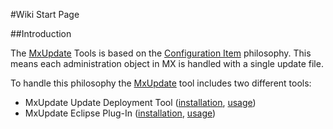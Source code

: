 <!--
 *
 *  This file is part of MxUpdate <http://www.mxupdate.org>.
 *
 *  MxUpdate is a deployment tool for a PLM platform to handle
 *  administration objects as single update files (configuration item).
 *
 *  Copyright (C) 2008-2016 The MxUpdate Team
 *
 *  The Manual of MxUpdate is licensed under a CC BY-NC-SA 4.0 license
 *  (Creative Commons Attribution-NonCommercial-ShareAlike 4.0 
 *  International 4.0 license).
 *
 *  You should have received a copy of the license along with this
 *  work. If not, see <http://creativecommons.org/licenses/by-nc-sa/4.0/>.
 *
-->

#Wiki Start Page

##Introduction

The [MxUpdate](http://www.mxupdate.org) Tools is based on the [Configuration Item](CI_.md) philosophy. This means each administration object in MX is handled with a single update file.

To handle this philosophy the [MxUpdate](http://www.mxupdate.org) tool includes two different tools:
* MxUpdate Update Deployment Tool ([installation](UpdateInstallation.md), [usage](UpdateUsage.md))
* MxUpdate Eclipse Plug-In ([installation](EclipseInstallation_.md), [usage](EclipseUsage.md))